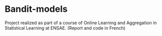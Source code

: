# Bandit-models
Project realized as part of a course of Online Learning and Aggregation in Statistical Learning at ENSAE. (Report and code in French)
